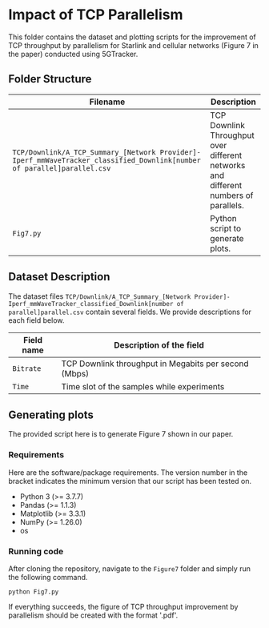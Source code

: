 # Impact of TCP Parallelism 

This folder contains the dataset and plotting scripts for the improvement of TCP throughput by parallelism for Starlink and cellular networks (Figure 7 in the paper) conducted using 5GTracker.

## Folder Structure

| Filename | Description |
|---|---|
| `TCP/Downlink/A_TCP_Summary_[Network Provider]-Iperf_mmWaveTracker_classified_Downlink[number of parallel]parallel.csv` | TCP Downlink Throughput over different networks and different numbers of parallels. |
| `Fig7.py` | Python script to generate plots. |

## Dataset Description

The dataset files `TCP/Downlink/A_TCP_Summary_[Network Provider]-Iperf_mmWaveTracker_classified_Downlink[number of parallel]parallel.csv` contain several fields. We provide descriptions for each field below.

| Field name | Description of the field |
|---|---|
| `Bitrate` | TCP Downlink throughput in Megabits per second (Mbps) |
| `Time` | Time slot of the samples while experiments |

## Generating plots

The provided script here is to generate Figure 7 shown in our paper.

### Requirements

Here are the software/package requirements. The version number in the bracket indicates the minimum version that our script has been tested on.

- Python 3 (>= 3.7.7)
- Pandas (>= 1.1.3)
- Matplotlib (>= 3.3.1)
- NumPy (>= 1.26.0)
- os

### Running code

After cloning the repository, navigate to the `Figure7` folder and simply run the following command.

`python Fig7.py`

If everything succeeds, the figure of TCP throughput improvement by parallelism should be created with the format '.pdf'.
